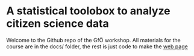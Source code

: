 # A statistical toolobox to analyze citizen science data

Welcome to the Github repo of the GfÖ workshop. All materials for the course are in the docs/ folder, the rest is just code to make the [web page](lionel68.github.io/cs_toolbox)